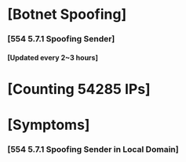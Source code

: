 # [Botnet Spoofing]
### [554 5.7.1 Spoofing Sender]
#### [Updated every 2~3 hours]

# [Counting 54285 IPs]

# [Symptoms] 
###   [554 5.7.1 Spoofing Sender in Local Domain]
